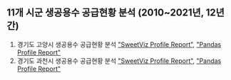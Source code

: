 ## 11개 시군 생공용수 공급현황 분석 (2010~2021년, 12년간) 

1. 경기도 고양시 생공용수 공급현황 분석 ["SweetViz Profile Report"](https://davidchoi76.github.io/water-supply-eda-report/GoYang-City_sweetviz_profile_report.html),
                                     ["Pandas Profile Report"](https://davidchoi76.github.io/water-supply-eda-report/GoYang-City_pandas_profile_report.html)
2. 경기도 과천시 생공용수 공급현황 분석 ["SweetViz Profile Report"](https://davidchoi76.github.io/water-supply-eda-report/GwaCheon-City_sweetviz_profile_report.html),
                                     ["Pandas Profile Report"](https://davidchoi76.github.io/water-supply-eda-report/GwaCheon-City_pandas_profile_report.html)
  
